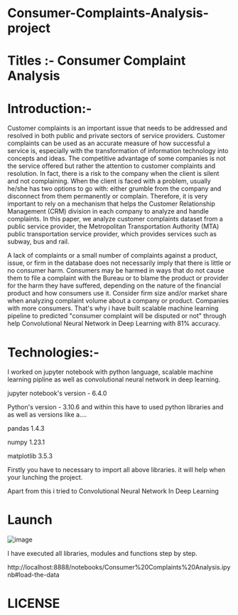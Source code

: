 # Consumer-Complaints-Analysis-project

# Titles :- Consumer Complaint Analysis

# Introduction:-

Customer complaints is an important issue that needs to be addressed and resolved in both public
and private sectors of service providers. Customer complaints can be used as an accurate measure of how successful
a service is, especially with the transformation of information technology into concepts and ideas. The competitive
advantage of some companies is not the service offered but rather the attention to customer complaints and
resolution. In fact, there is a risk to the company when the client is silent and not complaining. When the client is
faced with a problem, usually he/she has two options to go with: either grumble from the company and disconnect
from them permanently or complain. Therefore, it is very important to rely on a mechanism that helps the Customer
Relationship Management (CRM) division in each company to analyze and handle complaints. In this paper, we
analyze customer complaints dataset from a public service provider, the Metropolitan Transportation Authority
(MTA) public transportation service provider, which provides services such as subway, bus and rail. 

A lack of complaints or a small number of complaints against a product, 
issue, or firm in the database does not necessarily imply that there is little or no consumer harm. 
Consumers may be harmed in ways that do not cause them to file a complaint with the Bureau or to blame the product or provider for the harm they have suffered, depending on the nature of the financial product and how consumers use it. Consider firm size and/or market share when analyzing complaint volume about a company or product. Companies with more consumers. That's why i have built scalable machine learning pipeline to predicted "consumer complaint will be disputed or not" through help Convolutional Neural Network in Deep Learning with 81% accuracy.




# Technologies:- 
I worked on jupyter notebook with python language, scalable machine learning pipline as well as convolutional neural network in deep learning.

jupyter notebook's version - 6.4.0

Python's version - 3.10.6 and within this have to used python libraries and as well as versions like a....

pandas 1.4.3

numpy 1.23.1

matplotlib 3.5.3

Firstly you have to necessary to import all above libraries. it will help when your lunching the project.

Apart from this i tried to Convolutional Neural Network In Deep Learning

# Launch

![image](https://user-images.githubusercontent.com/106155354/184533696-3aa241e9-af65-4a18-bfe4-3a95782ab550.png)

I have executed all libraries, modules and functions step by step. 

http://localhost:8888/notebooks/Consumer%20Complaints%20Analysis.ipynb#load-the-data

# LICENSE




